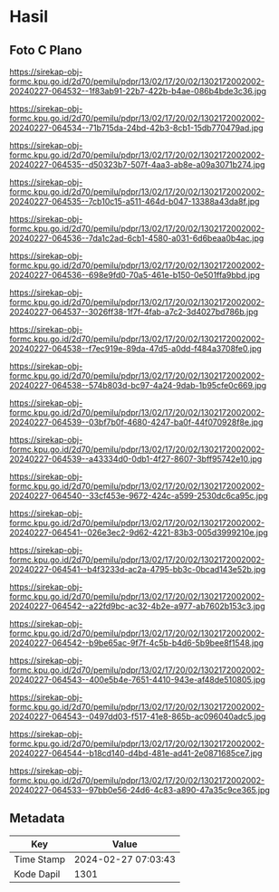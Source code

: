 # Hasil

## Foto C Plano

https://sirekap-obj-formc.kpu.go.id/2d70/pemilu/pdpr/13/02/17/20/02/1302172002002-20240227-064532--1f83ab91-22b7-422b-b4ae-086b4bde3c36.jpg

https://sirekap-obj-formc.kpu.go.id/2d70/pemilu/pdpr/13/02/17/20/02/1302172002002-20240227-064534--71b715da-24bd-42b3-8cb1-15db770479ad.jpg

https://sirekap-obj-formc.kpu.go.id/2d70/pemilu/pdpr/13/02/17/20/02/1302172002002-20240227-064535--d50323b7-507f-4aa3-ab8e-a09a3071b274.jpg

https://sirekap-obj-formc.kpu.go.id/2d70/pemilu/pdpr/13/02/17/20/02/1302172002002-20240227-064535--7cb10c15-a511-464d-b047-13388a43da8f.jpg

https://sirekap-obj-formc.kpu.go.id/2d70/pemilu/pdpr/13/02/17/20/02/1302172002002-20240227-064536--7da1c2ad-6cb1-4580-a031-6d6beaa0b4ac.jpg

https://sirekap-obj-formc.kpu.go.id/2d70/pemilu/pdpr/13/02/17/20/02/1302172002002-20240227-064536--698e9fd0-70a5-461e-b150-0e501ffa9bbd.jpg

https://sirekap-obj-formc.kpu.go.id/2d70/pemilu/pdpr/13/02/17/20/02/1302172002002-20240227-064537--3026ff38-1f7f-4fab-a7c2-3d4027bd786b.jpg

https://sirekap-obj-formc.kpu.go.id/2d70/pemilu/pdpr/13/02/17/20/02/1302172002002-20240227-064538--f7ec919e-89da-47d5-a0dd-f484a3708fe0.jpg

https://sirekap-obj-formc.kpu.go.id/2d70/pemilu/pdpr/13/02/17/20/02/1302172002002-20240227-064538--574b803d-bc97-4a24-9dab-1b95cfe0c669.jpg

https://sirekap-obj-formc.kpu.go.id/2d70/pemilu/pdpr/13/02/17/20/02/1302172002002-20240227-064539--03bf7b0f-4680-4247-ba0f-44f070928f8e.jpg

https://sirekap-obj-formc.kpu.go.id/2d70/pemilu/pdpr/13/02/17/20/02/1302172002002-20240227-064539--a43334d0-0db1-4f27-8607-3bff95742e10.jpg

https://sirekap-obj-formc.kpu.go.id/2d70/pemilu/pdpr/13/02/17/20/02/1302172002002-20240227-064540--33cf453e-9672-424c-a599-2530dc6ca95c.jpg

https://sirekap-obj-formc.kpu.go.id/2d70/pemilu/pdpr/13/02/17/20/02/1302172002002-20240227-064541--026e3ec2-9d62-4221-83b3-005d3999210e.jpg

https://sirekap-obj-formc.kpu.go.id/2d70/pemilu/pdpr/13/02/17/20/02/1302172002002-20240227-064541--b4f3233d-ac2a-4795-bb3c-0bcad143e52b.jpg

https://sirekap-obj-formc.kpu.go.id/2d70/pemilu/pdpr/13/02/17/20/02/1302172002002-20240227-064542--a22fd9bc-ac32-4b2e-a977-ab7602b153c3.jpg

https://sirekap-obj-formc.kpu.go.id/2d70/pemilu/pdpr/13/02/17/20/02/1302172002002-20240227-064542--b9be65ac-9f7f-4c5b-b4d6-5b9bee8f1548.jpg

https://sirekap-obj-formc.kpu.go.id/2d70/pemilu/pdpr/13/02/17/20/02/1302172002002-20240227-064543--400e5b4e-7651-4410-943e-af48de510805.jpg

https://sirekap-obj-formc.kpu.go.id/2d70/pemilu/pdpr/13/02/17/20/02/1302172002002-20240227-064543--0497dd03-f517-41e8-865b-ac096040adc5.jpg

https://sirekap-obj-formc.kpu.go.id/2d70/pemilu/pdpr/13/02/17/20/02/1302172002002-20240227-064544--b18cd140-d4bd-481e-ad41-2e0871685ce7.jpg

https://sirekap-obj-formc.kpu.go.id/2d70/pemilu/pdpr/13/02/17/20/02/1302172002002-20240227-064533--97bb0e56-24d6-4c83-a890-47a35c9ce365.jpg


## Metadata

| Key        | Value               |
| ---------- | ------------------- |
| Time Stamp | 2024-02-27 07:03:43 |
| Kode Dapil | 1301                |



